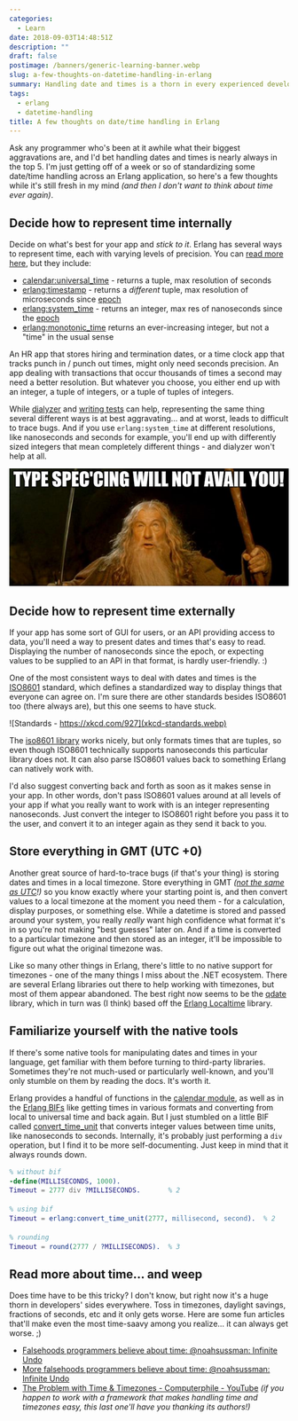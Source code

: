 ```yaml
---
categories:
  - Learn
date: 2018-09-03T14:48:51Z
description: ""
draft: false
postimage: /banners/generic-learning-banner.webp
slug: a-few-thoughts-on-datetime-handling-in-erlang
summary: Handling date and times is a thorn in every experienced developer's side. If you haven't had the pleasure yet, you will. ;) Coming off a week of standardizing some datetimes across an Erlang app, here's a few personal thoughts.
tags:
  - erlang
  - datetime-handling
title: A few thoughts on date/time handling in Erlang
---
```

Ask any programmer who's been at it awhile what their biggest aggravations are, and I'd bet handling dates and times is nearly always in the top 5. I'm just getting off of a week or so of standardizing some date/time handling across an Erlang application, so here's a few thoughts while it's still fresh in my mind _(and then I don't want to think about time ever again)_.

## Decide how to represent time internally

Decide on what's best for your app and _stick to it_. Erlang has several ways to represent time, each with varying levels of precision. You can [read more here](https://learnyousomeerlang.com/time), but they include:

- [calendar:universal_time](http://erlang.org/doc/man/calendar.html#universal_time-0) - returns a tuple, max resolution of seconds
- [erlang:timestamp](https://erldocs.com/18.0/erts/erlang.html#timestamp/0) - returns a _different_ tuple, max resolution of microseconds since [epoch](https://stackoverflow.com/a/1090945/301857)
- [erlang:system_time](https://erldocs.com/18.0/erts/erlang.html#system_time/0) - returns an integer, max res of nanoseconds since the [epoch](https://stackoverflow.com/a/1090945/301857)
- [erlang:monotonic_time](https://erldocs.com/18.0/erts/erlang.html#monotonic_time/0) returns an ever-increasing integer, but not a "time" in the usual sense

An HR app that stores hiring and termination dates, or a time clock app that tracks punch in / punch out times, might only need seconds precision. An app dealing with transactions that occur thousands of times a second may need a better resolution. But whatever you choose, you either end up with an integer, a tuple of integers, or a tuple of tuples of integers.

While [dialyzer](https://learnyousomeerlang.com/dialyzer) and [writing tests](https://learnyousomeerlang.com/eunit) can help, representing the same thing several different ways is at best aggravating... and at worst, leads to difficult to trace bugs. And if you use `erlang:system_time` at different resolutions, like nanoseconds and seconds for example, you'll end up with differently sized integers that mean completely different things - and dialyzer won't help at all.

![](spec-gandalf.png)

## Decide how to represent time externally

If your app has some sort of GUI for users, or an API providing access to data, you'll need a way to present dates and times that's easy to read. Displaying the number of nanoseconds since the epoch, or expecting values to be supplied to an API in that format, is hardly user-friendly. :)

One of the most consistent ways to deal with dates and times is the [ISO8601](https://www.w3.org/TR/NOTE-datetime) standard, which defines a standardized way to display things that everyone can agree on. I'm sure there are other standards besides ISO8601 too (there always are), but this one seems to have stuck.

![Standards - https://xkcd.com/927](xkcd-standards.webp)

The [iso8601 library](https://github.com/erlsci/iso8601) works nicely, but only formats times that are tuples, so even though ISO8601 technically supports nanoseconds this particular library does not. It can also parse ISO8601 values back to something Erlang can natively work with.

I'd also suggest converting back and forth as soon as it makes sense in your app. In other words, don't pass ISO8601 values around at all levels of your app if what you really want to work with is an integer representing nanoseconds. Just convert the integer to ISO8601 right before you pass it to the user, and convert it to an integer again as they send it back to you.

## Store everything in GMT (UTC +0)

Another great source of hard-to-trace bugs (if that's your thing) is storing dates and times in a local timezone. Store everything in GMT _(_[_not the same as UTC_](https://www.timeanddate.com/time/gmt-utc-time.html)_!)_ so you know exactly where your starting point is, and then convert values to a local timezone at the moment you need them - for a calculation, display purposes, or something else. While a datetime is stored and passed around your system, you really _really_ want high confidence what format it's in so you're not making "best guesses" later on. And if a time is converted to a particular timezone and then stored as an integer, it'll be impossible to figure out what the original timezone was.

Like so many other things in Erlang, there's little to no native support for timezones - one of the many things I miss about the .NET ecosystem. There are several Erlang libraries out there to help working with timezones, but most of them appear abandoned. The best right now seems to be the [qdate](https://github.com/choptastic/qdate) library, which in turn was (I think) based off the [Erlang Localtime](https://github.com/dmitryme/erlang_localtime) library.

## Familiarize yourself with the native tools

If there's some native tools for manipulating dates and times in your language, get familiar with them before turning to third-party libraries. Sometimes they're not much-used or particularly well-known, and you'll only stumble on them by reading the docs. It's worth it.

Erlang provides a handful of functions in the [calendar module](http://erlang.org/doc/man/calendar.html), as well as in the [Erlang BIFs](http://erlang.org/doc/man/erlang.html) like getting times in various formats and converting from local to universal time and back again. But I just stumbled on a little BIF called [convert_time_unit](http://erlang.org/doc/man/erlang.html#convert_time_unit-3) that converts integer values between time units, like nanoseconds to seconds. Internally, it's probably just performing a `div` operation, but I find it to be more self-documenting. Just keep in mind that it always rounds down.

```erlang
% without bif
-define(MILLISECONDS, 1000).
Timeout = 2777 div ?MILLISECONDS.       % 2

% using bif
Timeout = erlang:convert_time_unit(2777, millisecond, second).  % 2

% rounding
Timeout = round(2777 / ?MILLISECONDS).  % 3
```

## Read more about time... and weep

Does time have to be this tricky? I don't know, but right now it's a huge thorn in developers' sides everywhere. Toss in timezones, daylight savings, fractions of seconds, etc and it only gets worse. Here are some fun articles that'll make even the most time-saavy among you realize... it can always get worse. ;)

- [Falsehoods programmers believe about time: @noahsussman: Infinite Undo](https://infiniteundo.com/post/25326999628/falsehoods-programmers-believe-about-time)
- [More falsehoods programmers believe about time: @noahsussman: Infinite Undo](https://infiniteundo.com/post/25509354022/more-falsehoods-programmers-believe-about-time)
- [The Problem with Time & Timezones - Computerphile - YouTube](https://www.youtube.com/watch?v=-5wpm-gesOY)  _(if you happen to work with a framework that makes handling time and timezones easy, this last one'll have you thanking its authors!)_
